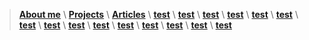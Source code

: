 > [**About me**](/about) \ [**Projects**](/projects) \ [**Articles**](/articles) \ [**test**](/test) \ [**test**](/test) \ [**test**](/test) \ [**test**](/test) \ [**test**](/test) \ [**test**](/test) \ [**test**](/test) \ [**test**](/test) \ [**test**](/test) \ [**test**](/test) \ [**test**](/test) \ [**test**](/test) \ [**test**](/test) \ [**test**](/test) \ [**test**](/test)
